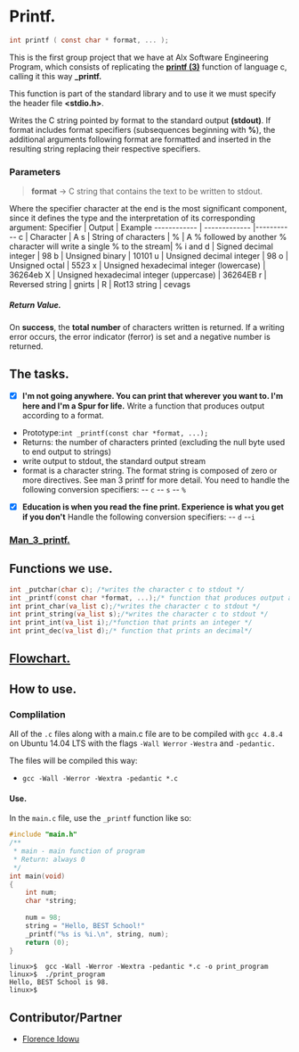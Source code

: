 # Printf.
```` c
int printf ( const char * format, ... );
````
This is the first group project that we have at Alx Software Engineering Program, which consists of replicating the **[printf (3)](http://man7.org/linux/man-pages/man3/printf.3.html)** function of language c, calling it this way **_printf.**

This function is part of the standard library **<cstdio>** and to use it we must specify the header file **<stdio.h>**.

Writes the C string pointed by format to the standard output **(stdout)**. If format includes format specifiers (subsequences beginning with **%**), the additional arguments following format are formatted and inserted in the resulting string replacing their respective specifiers.
### Parameters
 > **format** -> C string that contains the text to be written to stdout.
 
Where the specifier character at the end is the most significant component, since it defines the type and the interpretation of its corresponding argument:
 Specifier | Output | Example
------------ | ------------- |-----------
 c | Character | A
 s | String of characters |
 % | A % followed by another % character will write a single % to the stream| %
  i and d | Signed decimal integer | 98 
 b | Unsigned binary | 10101
 u | Unsigned decimal integer | 98
 o | Unsigned octal | 5523
 x | Unsigned hexadecimal integer (lowercase) | 36264eb
 X | Unsigned hexadecimal integer (uppercase) | 36264EB
 r | Reversed string | gnirts |
 R | Rot13 string | cevags
##### Return Value.
On **success**, the **total number** of characters written is returned.
If a writing error occurs, the error indicator (ferror) is set and a negative number is returned.
 
## The tasks.
-[x] **I'm not going anywhere. You can print that wherever you want to. I'm here and I'm a Spur for life.** 
Write a function that produces output according to a format.

- Prototype:``int _printf(const char *format, ...);``
- Returns: the number of characters printed (excluding the null byte used to end output to strings)
- write output to stdout, the standard output stream
- format is a character string. The format string is composed of zero or more directives. See man 3 printf for more detail. You need to handle the following conversion specifiers:
-- ``c``
-- ``s``
--  ``%``

 -[x] **Education is when you read the fine print. Experience is what you get if you don't**
Handle the following conversion specifiers:
-- ``d``
--``i``
### [Man_3_printf.](https://photos.app.goo.gl/pY1W7jWLFGHLPa3S6)
## Functions we use.

````c
int _putchar(char c); /*writes the character c to stdout */
int _printf(const char *format, ...);/* function that produces output according to a format.*/
int print_char(va_list c);/*writes the character c to stdout */
int print_string(va_list s);/*writes the character c to stdout */
int print_int(va_list i);/*function that prints an integer */
int print_dec(va_list d);/* function that prints an decimal*/
````
## [Flowchart.](https://photos.app.goo.gl/5SQMnxrmd7nkLr3a6)
## How to use.
### Complilation
All of the ``.c`` files along with a main.c file are to be compiled with ``gcc 4.8.4`` on Ubuntu 14.04 LTS with the flags ``-Wall Werror`` ``-Westra`` and ``-pedantic.``

The files will be compiled this way:
- ``gcc -Wall -Werror -Wextra -pedantic *.c``
#### Use.
In the ``main.c`` file, use the ``_printf`` function like so:
```c
#include "main.h"
/**
 * main - main function of program
 * Return: always 0
 */
int main(void)
{
	int num;
	char *string;
	
	num = 98;
	string = "Hello, BEST School!"
	_printf("%s is %i.\n", string, num);
	return (0);
}
```
```{bash}
linux>$  gcc -Wall -Werror -Wextra -pedantic *.c -o print_program
linux>$  ./print_program
Hello, BEST School is 98.
linux>$
```
## Contributor/Partner
- [Florence Idowu](https://github.com/)
